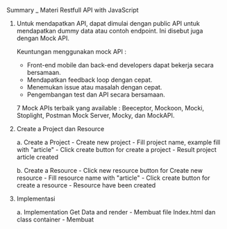 Summary _ Materi Restfull API with JavaScript

1. Untuk mendapatkan API, dapat dimulai dengan public API untuk mendapatkan dummy data atau contoh endpoint. Ini disebut juga dengan Mock API.

    Keuntungan menggunakan mock API :
    - Front-end mobile dan back-end developers dapat bekerja secara bersamaan.
    - Mendapatkan feedback loop dengan cepat.
    - Menemukan issue atau masalah dengan cepat.
    - Pengembangan test dan API secara bersamaan.

    7 Mock APIs terbaik yang available : Beeceptor, Mockoon, Mocki, Stoplight, Postman Mock Server, Mocky, dan MockAPI.

2. Create a Project dan Resource

    a. Create a Project
        - Create new project
        - Fill project name, example fill with "article"
        - Click create button for create a project
        - Result project article created

    b. Create a Resource
        - Click new resource button for Create new resource
        - Fill resource name with "article"
        - Click create button for create a resource
        - Resource have been created

3. Implementasi

    a. Implementation Get Data and render 
        - Membuat file Index.html dan class container
        - Membuat <script> untuk javascript dan membuat function untuk mendapatkan data di dalam <script>
        - Membuat function renderUser di dalam <script>

    b. Implementation Delete Data
        - Membuat function deleteUser di dalam <script>

    c. Implementation Insert Data
        - Membuat function postUser di dalam <script>

    d. Implementation Update Data
        - Mengubah function render untuk memiliki input form dan button
        - Membuat function put untuk update data
